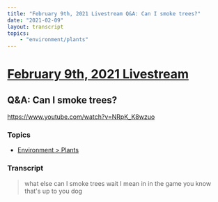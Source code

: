 ```yaml
---
title: "February 9th, 2021 Livestream Q&A: Can I smoke trees?"
date: "2021-02-09"
layout: transcript
topics:
    - "environment/plants"
---
```

# [February 9th, 2021 Livestream](../2021-02-09.md)
## Q&A: Can I smoke trees?
https://www.youtube.com/watch?v=NRpK_K8wzuo

### Topics
* [Environment > Plants](../topics/environment/plants.md)

### Transcript

> what else can I smoke trees wait I mean in in the game you know that's up to you dog
